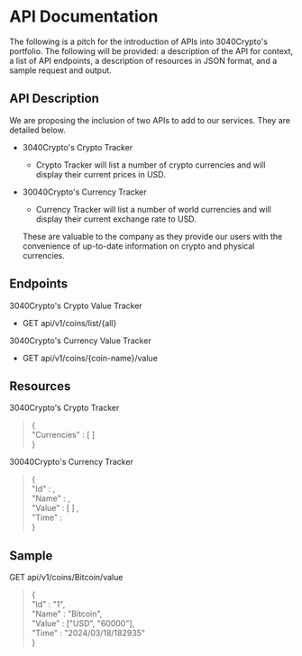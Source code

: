 # API Documentation

The following is a pitch for the introduction of APIs into 3040Crypto's portfolio. The following will be provided: a description of the API for context, a list of API endpoints, a description of resources in JSON format, and a sample request and output.

## API Description
We are proposing the inclusion of two APIs to add to our services. They are detailed below.
 - 3040Crypto's Crypto Tracker
   - Crypto Tracker will list a number of crypto currencies and will display their current prices in USD.
 - 30040Crypto's Currency Tracker
   - Currency Tracker will list a number of world currencies and will display their current exchange rate to USD.
   
   These are valuable to the company as they provide our users with the convenience of up-to-date information on crypto and physical currencies.

## Endpoints 
3040Crypto's Crypto Value Tracker
 -  GET api/v1/coins/list/{all}

3040Crypto's Currency Value Tracker
 - GET api/v1/coins/{coin-name}/value
## Resources 
3040Crypto's Crypto Tracker
> { <br>
>	    "Currencies" : [ ] <br>
> }

30040Crypto's Currency Tracker
>{ <br>
>		  "Id" : , <br>
>		  "Name" : , <br>
>		  "Value" : [ ] , <br>
>    "Time" : <br>
>	}

## Sample
GET api/v1/coins/Bitcoin/value
>{ <br>
>    "Id" : "1", <br>
>    "Name" : "Bitcoin", <br> 
>    "Value" : ["USD", "60000"], <br> 
>    "Time" : "2024/03/18/182935" <br>
>}
